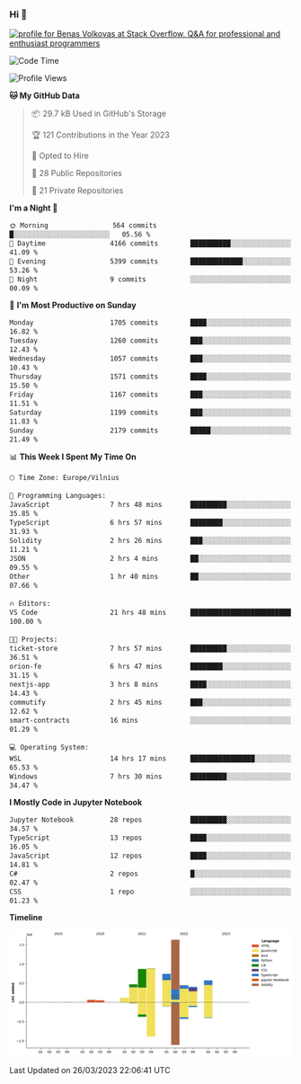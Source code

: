 ### Hi 👋
<a href="https://stackoverflow.com/users/14954249/benas-volkovas"><img src="https://stackoverflow.com/users/flair/14954249.png?theme=dark" width="208" height="58" alt="profile for Benas Volkovas at Stack Overflow, Q&amp;A for professional and enthusiast programmers" title="profile for Benas Volkovas at Stack Overflow, Q&amp;A for professional and enthusiast programmers"></a>

<!--START_SECTION:waka-->
![Code Time](http://img.shields.io/badge/Code%20Time-1%2C361%20hrs%2053%20mins-blue)

![Profile Views](http://img.shields.io/badge/Profile%20Views-0-blue)

**🐱 My GitHub Data** 

> 📦 29.7 kB Used in GitHub's Storage 
 > 
> 🏆 121 Contributions in the Year 2023
 > 
> 💼 Opted to Hire
 > 
> 📜 28 Public Repositories 
 > 
> 🔑 21 Private Repositories 
 > 
**I'm a Night 🦉** 

```text
🌞 Morning                564 commits         █░░░░░░░░░░░░░░░░░░░░░░░░   05.56 % 
🌆 Daytime                4166 commits        ██████████░░░░░░░░░░░░░░░   41.09 % 
🌃 Evening                5399 commits        █████████████░░░░░░░░░░░░   53.26 % 
🌙 Night                  9 commits           ░░░░░░░░░░░░░░░░░░░░░░░░░   00.09 % 
```
📅 **I'm Most Productive on Sunday** 

```text
Monday                   1705 commits        ████░░░░░░░░░░░░░░░░░░░░░   16.82 % 
Tuesday                  1260 commits        ███░░░░░░░░░░░░░░░░░░░░░░   12.43 % 
Wednesday                1057 commits        ███░░░░░░░░░░░░░░░░░░░░░░   10.43 % 
Thursday                 1571 commits        ████░░░░░░░░░░░░░░░░░░░░░   15.50 % 
Friday                   1167 commits        ███░░░░░░░░░░░░░░░░░░░░░░   11.51 % 
Saturday                 1199 commits        ███░░░░░░░░░░░░░░░░░░░░░░   11.83 % 
Sunday                   2179 commits        █████░░░░░░░░░░░░░░░░░░░░   21.49 % 
```


📊 **This Week I Spent My Time On** 

```text
🕑︎ Time Zone: Europe/Vilnius

💬 Programming Languages: 
JavaScript               7 hrs 48 mins       █████████░░░░░░░░░░░░░░░░   35.85 % 
TypeScript               6 hrs 57 mins       ████████░░░░░░░░░░░░░░░░░   31.93 % 
Solidity                 2 hrs 26 mins       ███░░░░░░░░░░░░░░░░░░░░░░   11.21 % 
JSON                     2 hrs 4 mins        ██░░░░░░░░░░░░░░░░░░░░░░░   09.55 % 
Other                    1 hr 40 mins        ██░░░░░░░░░░░░░░░░░░░░░░░   07.66 % 

🔥 Editors: 
VS Code                  21 hrs 48 mins      █████████████████████████   100.00 % 

🐱‍💻 Projects: 
ticket-store             7 hrs 57 mins       █████████░░░░░░░░░░░░░░░░   36.51 % 
orion-fe                 6 hrs 47 mins       ████████░░░░░░░░░░░░░░░░░   31.15 % 
nextjs-app               3 hrs 8 mins        ████░░░░░░░░░░░░░░░░░░░░░   14.43 % 
commutify                2 hrs 45 mins       ███░░░░░░░░░░░░░░░░░░░░░░   12.62 % 
smart-contracts          16 mins             ░░░░░░░░░░░░░░░░░░░░░░░░░   01.29 % 

💻 Operating System: 
WSL                      14 hrs 17 mins      ████████████████░░░░░░░░░   65.53 % 
Windows                  7 hrs 30 mins       █████████░░░░░░░░░░░░░░░░   34.47 % 
```

**I Mostly Code in Jupyter Notebook** 

```text
Jupyter Notebook         28 repos            █████████░░░░░░░░░░░░░░░░   34.57 % 
TypeScript               13 repos            ████░░░░░░░░░░░░░░░░░░░░░   16.05 % 
JavaScript               12 repos            ████░░░░░░░░░░░░░░░░░░░░░   14.81 % 
C#                       2 repos             █░░░░░░░░░░░░░░░░░░░░░░░░   02.47 % 
CSS                      1 repo              ░░░░░░░░░░░░░░░░░░░░░░░░░   01.23 % 
```



**Timeline**

![Lines of Code chart](https://raw.githubusercontent.com/BenasVolkovas/BenasVolkovas/main/assets/bar_graph.png)


 Last Updated on 26/03/2023 22:06:41 UTC
<!--END_SECTION:waka-->
